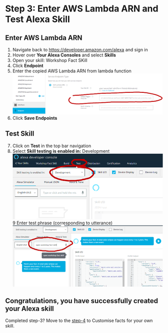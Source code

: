 # Step 3: Enter AWS Lambda ARN and Test Alexa Skill


## Enter AWS Lambda ARN
1.	Navigate back to https://developer.amazon.com/alexa and sign in
2.	Hover over <b>Your Alexa Consoles</b> and select <b>Skills</b><br />
3.  Open your skill: Workshop Fact SKill
4.	Click <b>Endpoint</b>
5.	Enter the copied AWS Lambda ARN from lambda function <br />
![Note ARN Endpoint 01](https://github.com/h0psing/melb-amazon-alexa-meetup/blob/master/images/arn-endpoint-02.png)
6.	Click <b>Save Endpoints</b>

## Test Skill
7. Click on <b>Test</b> in the top bar navigation
8. Select <b>Skill testing is enabled in:</b> Development
![Test skill 01](https://github.com/h0psing/melb-amazon-alexa-meetup/blob/master/images/test-skill-01.png)
9 Enter test phrase (corresponding to utterance)
![Test skill 02](https://github.com/h0psing/melb-amazon-alexa-meetup/blob/master/images/test-skill-02.png)

## Congratulations, you have successfully created your Alexa skill

Completed step-3? Move to the [step-4](https://github.com/h0psing/melb-amazon-alexa-meetup/tree/Step-3) to Customise facts for your own skill.


